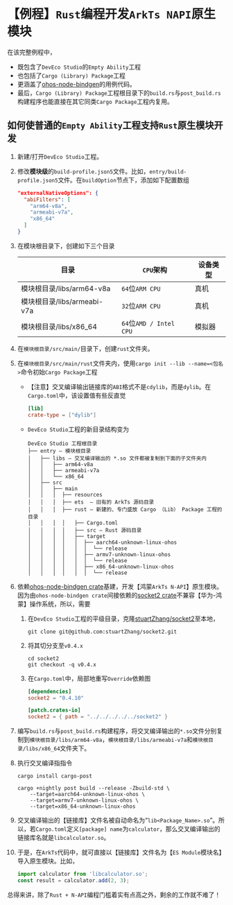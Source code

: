 # 【例程】`Rust`编程开发`ArkTs NAPI`原生模块

在该完整例程中，

* 既包含了`DevEco Studio`的`Empty Ability`工程
* 也包括了`Cargo (Library) Package`工程
* 更涵盖了[ohos-node-bindgen](https://github.com/stuartZhang/node-bindgen)的用例代码。
* 最后，`Cargo (Library) Package`工程根目录下的`build.rs`与`post_build.rs`构建程序也能直接在其它同类`Cargo Package`工程内复用。

## 如何使普通的`Empty Ability`工程支持`Rust`原生模块开发

1. 新建/打开`DevEco Studio`工程。
2. 修改**模块级**的`build-profile.json5`文件。比如，`entry/build-profile.json5`文件。在`buildOption`节点下，添加如下配置数组

    ```json
    "externalNativeOptions": {
      "abiFilters": [
        "arm64-v8a",
        "armeabi-v7a",
        "x86_64"
      ]
    }
    ```

3. 在模块根目录下，创建如下三个目录

    |目录|`CPU`架构|设备类型|
    |----|---------|------|
    |模块根目录/libs/arm64-v8a|`64`位`ARM CPU`|真机|
    |模块根目录/libs/armeabi-v7a|`32`位`ARM CPU`|真机|
    |模块根目录/libs/x86_64|`64`位`AMD / Intel CPU`|模拟器|

4. 在`模块根目录/src/main/`目录下，创建`rust`文件夹。
5. 在`模块根目录/src/main/rust`文件夹内，使用`cargo init --lib --name=<包名>`命令初始`Cargo Package`工程
   * 【注意】交叉编译输出链接库的`ABI`格式不是`cdylib`，而是`dylib`。在`Cargo.toml`中，该设置值有些反直觉

        ```toml
        [lib]
        crate-type = ["dylib"]
        ```

   * `DevEco Studio`工程的新目录结构变为

        ```shell
        DevEco Studio 工程根目录
        ├── entry — 模块根目录
        │   ├── libs — 交叉编译输出的 *.so 文件都被复制到下面的子文件夹内
        │   │   ├── arm64-v8a
        │   │   ├── armeabi-v7a
        │   │   └── x86_64
        │   ├── src
        │   │   ├── main
        │   │   │  ├── resources
        │   │   │  ├── ets  — 旧有的 ArkTs 源码目录
        │   │   │  ├── rust — 新建的、专门盛放 Cargo （Lib） Package 工程的目录
        │   │   │  │   ├── Cargo.toml
        │   │   │  │   ├── src — Rust 源码目录
        │   │   │  │   ├── target
        │   │   │  │   │  ├── aarch64-unknown-linux-ohos
        │   │   │  │   │  │  └── release
        │   │   │  │   │  ├── armv7-unknown-linux-ohos
        │   │   │  │   │  │  └── release
        │   │   │  │   │  ├── x86_64-unknown-linux-ohos
        │   │   │  │   │  │  └── release
        ```

6. 依赖[ohos-node-bindgen crate](https://github.com/stuartZhang/node-bindgen)基建，开发【鸿蒙`ArkTs N-API`】原生模块。因为由`ohos-node-bindgen crate`间接依赖的[socket2 crate](https://crates.io/crates/socket2)不兼容【华为-鸿蒙】操作系统，所以，需要
   1. 在`DevEco Studio`工程的平级目录，克隆[stuartZhang/socket2](https://github.com/stuartZhang/socket2)至本地，

        ```shell
        git clone git@github.com:stuartZhang/socket2.git
        ```

   2. 将其切分支至`v0.4.x`

        ```shell
        cd socket2
        git checkout -q v0.4.x
        ```

   3. 在`Cargo.toml`中，局部地重写`Override`依赖图

        ```toml
        [dependencies]
        socket2 = "0.4.10"

        [patch.crates-io]
        socket2 = { path = "../../../../../socket2" }
        ```

7. 编写`build.rs`与`post_build.rs`构建程序，将交叉编译输出的`*.so`文件分别复制到`模块根目录/libs/arm64-v8a`，`模块根目录/libs/armeabi-v7a`和`模块根目录/libs/x86_64`文件夹下。
8. 执行交叉编译指指令

    ```shell
    cargo install cargo-post

    cargo +nightly post build --release -Zbuild-std \
        --target=aarch64-unknown-linux-ohos \
        --target=armv7-unknown-linux-ohos \
        --target=x86_64-unknown-linux-ohos
    ```

9.  交叉编译输出的【链接库】文件名被自动命名为“`lib<Package_Name>.so`”。所以，若`Cargo.toml`定义`[package] name`为`calculator`，那么交叉编译输出的链接库名就是`libcalculator.so`。
10. 于是，在`ArkTs`代码中，就可直接以【链接库】文件名为【`ES Module`模块名】导入原生模块。比如，

    ```typescript
    import calculator from 'libcalculator.so';
    const result = calculator.add(2, 3);
    ```

总得来讲，除了`Rust + N-API`编程门槛着实有点高之外，剩余的工作就不难了！
